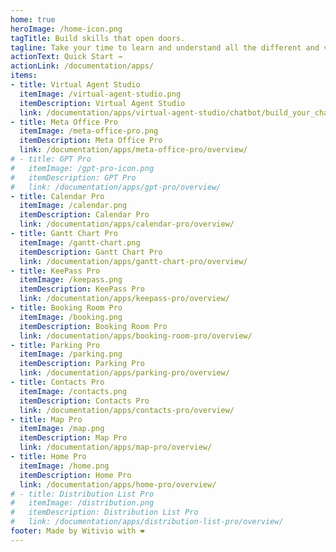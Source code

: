 ```yaml
---
home: true
heroImage: /home-icon.png
tagTitle: Build skills that open doors. 
tagline: Take your time to learn and understand all the different and various Witivio products, from the beginning to the very very end...
actionText: Quick Start →
actionLink: /documentation/apps/
items:
- title: Virtual Agent Studio
  itemImage: /virtual-agent-studio.png
  itemDescription: Virtual Agent Studio
  link: /documentation/apps/virtual-agent-studio/chatbot/build_your_chatbot/
- title: Meta Office Pro
  itemImage: /meta-office-pro.png
  itemDescription: Meta Office Pro
  link: /documentation/apps/meta-office-pro/overview/
# - title: GPT Pro
#   itemImage: /gpt-pro-icon.png
#   itemDescription: GPT Pro
#   link: /documentation/apps/gpt-pro/overview/
- title: Calendar Pro
  itemImage: /calendar.png
  itemDescription: Calendar Pro
  link: /documentation/apps/calendar-pro/overview/
- title: Gantt Chart Pro
  itemImage: /gantt-chart.png
  itemDescription: Gantt Chart Pro
  link: /documentation/apps/gantt-chart-pro/overview/
- title: KeePass Pro
  itemImage: /keepass.png
  itemDescription: KeePass Pro
  link: /documentation/apps/keepass-pro/overview/
- title: Booking Room Pro
  itemImage: /booking.png
  itemDescription: Booking Room Pro
  link: /documentation/apps/booking-room-pro/overview/
- title: Parking Pro
  itemImage: /parking.png
  itemDescription: Parking Pro
  link: /documentation/apps/parking-pro/overview/
- title: Contacts Pro
  itemImage: /contacts.png
  itemDescription: Contacts Pro
  link: /documentation/apps/contacts-pro/overview/
- title: Map Pro
  itemImage: /map.png
  itemDescription: Map Pro
  link: /documentation/apps/map-pro/overview/
- title: Home Pro
  itemImage: /home.png
  itemDescription: Home Pro
  link: /documentation/apps/home-pro/overview/
# - title: Distribution List Pro
#   itemImage: /distribution.png
#   itemDescription: Distribution List Pro
#   link: /documentation/apps/distribution-list-pro/overview/
footer: Made by Witivio with ❤️
---
```

